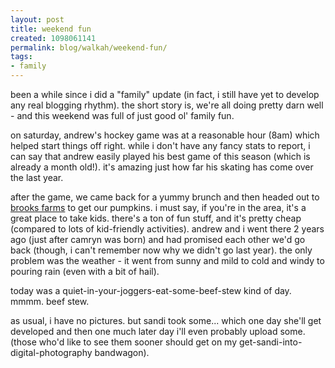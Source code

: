 ```yaml
---
layout: post
title: weekend fun
created: 1098061141
permalink: blog/walkah/weekend-fun/
tags:
- family
---
```

<p>
been a while since i did a "family" update (in fact, i still have yet to develop any real blogging rhythm). the short story is, we're all doing pretty darn well - and this weekend was full of just good ol' family fun.
</p><p>
on saturday, andrew's hockey game was at a reasonable hour (8am) which helped start things off right. while i don't have any fancy stats to report, i can say that andrew easily played his best game of this season (which is already a month old!). it's amazing just how far his skating has come over the last year.
</p><p>
after the game, we came back for a yummy brunch and then headed out to <a href="http://brooksfarms.com/">brooks farms</a> to get our pumpkins. i must say, if you're in the area, it's a great place to take kids. there's a ton of fun stuff, and it's pretty cheap (compared to lots of kid-friendly activities). andrew and i went there 2 years ago (just after camryn was born) and had promised each other we'd go back (though, i can't remember now why we didn't go last year). the only problem was the weather - it went from sunny and mild to cold and windy to pouring rain (even with a bit of hail).
</p><p>
today was a quiet-in-your-joggers-eat-some-beef-stew kind of day. mmmm. beef stew.
</p><p>
as usual, i have no pictures. but sandi took some... which one day she'll get developed and then one much later day i'll even probably upload some. (those who'd like to see them sooner should get on my get-sandi-into-digital-photography bandwagon).
</p>
